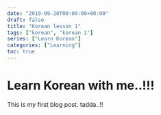 ```yaml
---
date: "2019-09-20T00:00:00+00:00"
draft: false
title: "Korean lesson 1"
tags: ["korean", "korean 1"]
series: ["Learn Korean"]
categories: ["Learning"]
toc: true
---
```


# Learn Korean with me..!!!

This is my first blog post. tadda..!!